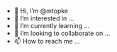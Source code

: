- 👋 Hi, I’m @mtopke
- 👀 I’m interested in ...
- 🌱 I’m currently learning ...
- 💞️ I’m looking to collaborate on ...
- 📫 How to reach me ...

<!---
mtopke/mtopke is a ✨ special ✨ repository because its `README.md` (this file) appears on your GitHub profile.
You can click the Preview link to take a look at your changes.
--->
